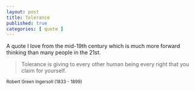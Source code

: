 ```yaml
---
layout: post
title: Tolerance
published: true
categories: [ quote ]
---
```


A quote I love from the mid-19th century which is much more forward thinking than 
many people in the 21st.

<blockquote>
Tolerance is giving to every other human being every right 
that you claim for yourself.
</blockquote>
<small>Robert Green Ingersoll (1833 - 1899)</small>
